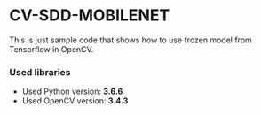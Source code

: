 # CV-SDD-MOBILENET

This is just sample code that shows how to use frozen model from Tensorflow in OpenCV.

### Used libraries

* Used Python version: **3.6.6**   
* Used OpenCV version: **3.4.3**